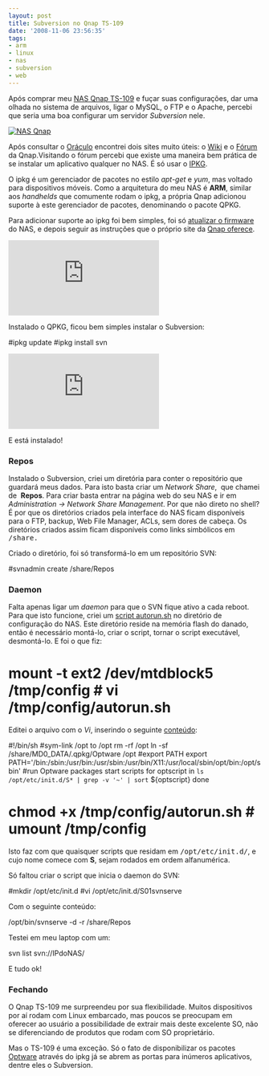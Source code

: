 ```yaml
---
layout: post
title: Subversion no Qnap TS-109
date: '2008-11-06 23:56:35'
tags:
- arm
- linux
- nas
- subversion
- web
---
```



Após comprar meu [NAS Qnap TS-109](http://seiti.eti.br/blog/2008/nas-qnap-ts-109-turbo-station) e fuçar suas configurações, dar uma olhada no sistema de arquivos, ligar o MySQL, o FTP e o Apache, percebi que seria uma boa configurar um servidor *Subversion* nele.

[![](http://farm4.static.flickr.com/3003/3004619284_3d9dea7947_m.jpg "NAS Qnap")](http://www.flickr.com/photos/seiti/3004619284/)

Após consultar o [Oráculo](http://www.google.com) encontrei dois sites muito úteis: o [Wiki](http://wiki.qnap.com) e o [Fórum](http://forum.qnap.com) da Qnap.Visitando o fórum percebi que existe uma maneira bem prática de se instalar um aplicativo qualquer no NAS. É só usar o [IPKG](http://www.handhelds.org/moin/moin.cgi/Ipkg).

O ipkg é um gerenciador de pacotes no estilo *apt-get* e *yum*, mas voltado para dispositivos móveis. Como a arquitetura do meu NAS é **ARM**, similar aos *handhelds* que comumente rodam o ipkg, a própria Qnap adicionou suporte à este gerenciador de pacotes, denominando o pacote QPKG.

Para adicionar suporte ao ipkg foi bem simples, foi só [atualizar o firmware](http://www.qnap.com/download_detail.asp?pl1=download.asp%3Fpl%3D1&p_mn=TS-109+Pro&Keypl=1&pl=1&ct_name=Latest) do NAS, e depois seguir as instruções que o próprio site da [Qnap oferece](http://www.qnap.com/pro_features_QPKG.asp).

[![](http://seiti.eti.br/gallery2/main.php?g2_view=core.DownloadItem&g2_itemId=5796&g2_serialNumber=6&g2_GALLERYSID=5a994d495664f7f37b4075065ced2a4f "QKPG")](http://seiti.eti.br/blog/fotos?g2_itemId=5795)

Instalado o QPKG, ficou bem simples instalar o Subversion:

#ipkg update #ipkg install svn

[![](http://seiti.eti.br/gallery2/main.php?g2_view=core.DownloadItem&g2_itemId=5800&g2_serialNumber=6&g2_GALLERYSID=5a994d495664f7f37b4075065ced2a4f "SVN com IPKG")](http://seiti.eti.br/blog/fotos?g2_itemId=5799)

E está instalado!

### Repos

Instalado o Subversion, criei um diretória para conter o repositório que guardará meus dados. Para isto basta criar um *Network Share*,  que chamei de  **Repos**. Para criar basta entrar na página web do seu NAS e ir em *Administration → Network Share Management*. Por que não direto no shell? É por que os diretórios criados pela interface do NAS ficam disponíveis para o FTP, backup, Web File Manager, ACLs, sem dores de cabeça. Os diretórios criados assim ficam disponíveis como links simbólicos em <tt>/share.</tt>

Criado o diretório, foi só transformá-lo em um repositório SVN:

#svnadmin create /share/Repos

### Daemon

Falta apenas ligar um *daemon* para que o SVN fique ativo a cada reboot. Para que isto funcione, criei um [script autorun.sh](http://wiki.qnap.com/wiki/Autorun.sh) no diretório de configuração do NAS. Este diretório reside na memória flash do danado, então é necessário montá-lo, criar o script, tornar o script executável, desmontá-lo. E foi o que fiz:

# mount -t ext2 /dev/mtdblock5 /tmp/config # vi /tmp/config/autorun.sh

Editei o arquivo com o *Vi*, inserindo o seguinte [conteúdo](http://forum.qnap.com/viewtopic.php?f=124&t=7528):

#!/bin/sh #sym-link /opt to /opt rm -rf /opt ln -sf /share/MD0_DATA/.qpkg/Optware /opt #export PATH export PATH='/bin:/sbin:/usr/bin:/usr/sbin:/usr/bin/X11:/usr/local/sbin/opt/bin:/opt/sbin' #run Optware packages start scripts for optscript in `ls /opt/etc/init.d/S* | grep -v '~' | sort` ${optscript} done

# chmod +x /tmp/config/autorun.sh # umount /tmp/config

Isto faz com que quaisquer scripts que residam em <tt>/opt/etc/init.d/</tt>, e cujo nome comece com **S**, sejam rodados em ordem alfanumérica.

Só faltou criar o script que inicia o daemon do SVN:

#mkdir /opt/etc/init.d #vi /opt/etc/init.d/S01svnserve

Com o seguinte conteúdo:

/opt/bin/svnserve -d -r /share/Repos

Testei em meu laptop com um:

svn list svn://IPdoNAS/

E tudo ok!

### Fechando

O Qnap TS-109 me surpreendeu por sua flexibilidade. Muitos dispositivos por aí rodam com Linux embarcado, mas poucos se preocupam em oferecer ao usuário a possibilidade de extrair mais deste excelente SO, não se diferenciando de produtos que rodam com SO proprietário.

Mas o TS-109 é uma exceção. Só o fato de disponibilizar os pacotes [Optware](http://www.nslu2-linux.org/) através do ipkg já se abrem as portas para inúmeros aplicativos, dentre eles o Subversion.



